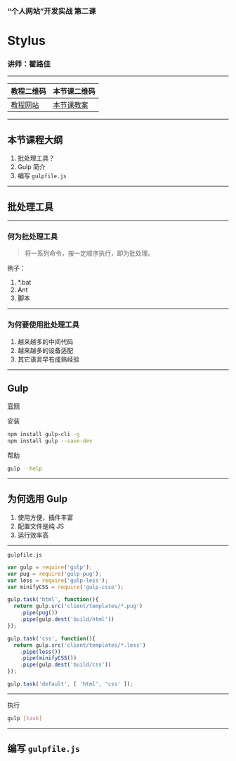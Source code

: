 <!--
title: 第四课：Gulp
description: 《“个人网站”开发实战》第四课：Gulp。本堂课介绍批处理工具：Gulp。
keywords: gulp
thumbnail: http://qiniu.meathill.com/wp-content/uploads/2017/02/20150107_120425909_iOS-768x576.jpg
-->

### “个人网站”开发实战 第二课
# Stylus

### 讲师：翟路佳

--------

| 教程二维码 | 本节课二维码 |
|----|----|
| [教程网站](./) | [本节课教案](./) |

--------

## 本节课程大纲

1. 批处理工具？
2. Gulp 简介
3. 编写 `gulpfile.js`

--------

## 批处理工具

--------

### 何为批处理工具

> 将一系列命令，按一定顺序执行，即为批处理。

例子：

1. *.bat
2. Ant
3. 脚本

--------

### 为何要使用批处理工具

1. 越来越多的中间代码
2. 越来越多的设备适配
3. 其它语言早有成熟经验

--------

## Gulp

[官网](http://gulpjs.com/)

安装

```bash
npm install gulp-cli -g
npm install gulp --save-dev
```

帮助

```bash
gulp --help
```

--------

## 为何选用 Gulp

1. 使用方便，插件丰富
2. 配置文件是纯 JS
3. 运行效率高

--------

`gulpfile.js`

```javascript
var gulp = require('gulp');
var pug = require('gulp-pug');
var less = require('gulp-less');
var minifyCSS = require('gulp-csso');

gulp.task('html', function(){
  return gulp.src('client/templates/*.pug')
    .pipe(pug())
    .pipe(gulp.dest('build/html'))
});

gulp.task('css', function(){
  return gulp.src('client/templates/*.less')
    .pipe(less())
    .pipe(minifyCSS())
    .pipe(gulp.dest('build/css'))
});

gulp.task('default', [ 'html', 'css' ]);
```

--------

执行

```bash
gulp [task]
```

--------

## 编写 `gulpfile.js`